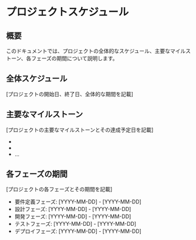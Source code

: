 # プロジェクトスケジュール

## 概要

このドキュメントでは、プロジェクトの全体的なスケジュール、主要なマイルストーン、各フェーズの期間について説明します。

## 全体スケジュール

[プロジェクトの開始日、終了日、全体的な期間を記載]

## 主要なマイルストーン

[プロジェクトの主要なマイルストーンとその達成予定日を記載]

- [マイルストーン 1]: [YYYY-MM-DD]
- [マイルストーン 2]: [YYYY-MM-DD]
- ...

## 各フェーズの期間

[プロジェクトの各フェーズとその期間を記載]

- 要件定義フェーズ: [YYYY-MM-DD] - [YYYY-MM-DD]
- 設計フェーズ: [YYYY-MM-DD] - [YYYY-MM-DD]
- 開発フェーズ: [YYYY-MM-DD] - [YYYY-MM-DD]
- テストフェーズ: [YYYY-MM-DD] - [YYYY-MM-DD]
- デプロイフェーズ: [YYYY-MM-DD] - [YYYY-MM-DD]
